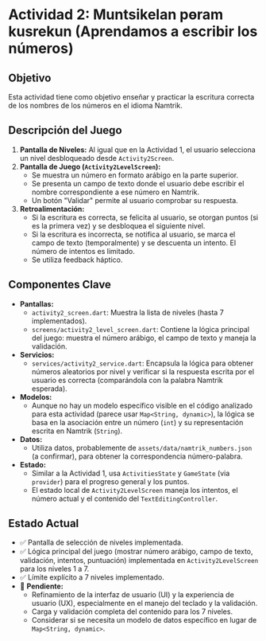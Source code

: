 # Actividad 2: Muntsikelan pөram kusrekun (Aprendamos a escribir los números)

## Objetivo

Esta actividad tiene como objetivo enseñar y practicar la escritura correcta de los nombres de los números en el idioma Namtrik.

## Descripción del Juego

1.  **Pantalla de Niveles:** Al igual que en la Actividad 1, el usuario selecciona un nivel desbloqueado desde `Activity2Screen`.
2.  **Pantalla de Juego (`Activity2LevelScreen`):**
    *   Se muestra un número en formato arábigo en la parte superior.
    *   Se presenta un campo de texto donde el usuario debe escribir el nombre correspondiente a ese número en Namtrik.
    *   Un botón "Validar" permite al usuario comprobar su respuesta.
3.  **Retroalimentación:**
    *   Si la escritura es correcta, se felicita al usuario, se otorgan puntos (si es la primera vez) y se desbloquea el siguiente nivel.
    *   Si la escritura es incorrecta, se notifica al usuario, se marca el campo de texto (temporalmente) y se descuenta un intento. El número de intentos es limitado.
    *   Se utiliza feedback háptico.

## Componentes Clave

*   **Pantallas:**
    *   `activity2_screen.dart`: Muestra la lista de niveles (hasta 7 implementados).
    *   `screens/activity2_level_screen.dart`: Contiene la lógica principal del juego: muestra el número arábigo, el campo de texto y maneja la validación.
*   **Servicios:**
    *   `services/activity2_service.dart`: Encapsula la lógica para obtener números aleatorios por nivel y verificar si la respuesta escrita por el usuario es correcta (comparándola con la palabra Namtrik esperada).
*   **Modelos:**
    *   Aunque no hay un modelo específico visible en el código analizado para esta actividad (parece usar `Map<String, dynamic>`), la lógica se basa en la asociación entre un número (`int`) y su representación escrita en Namtrik (`String`).
*   **Datos:**
    *   Utiliza datos, probablemente de `assets/data/namtrik_numbers.json` (a confirmar), para obtener la correspondencia número-palabra.
*   **Estado:**
    *   Similar a la Actividad 1, usa `ActivitiesState` y `GameState` (via `provider`) para el progreso general y los puntos.
    *   El estado local de `Activity2LevelScreen` maneja los intentos, el número actual y el contenido del `TextEditingController`.

## Estado Actual

*   ✅ Pantalla de selección de niveles implementada.
*   ✅ Lógica principal del juego (mostrar número arábigo, campo de texto, validación, intentos, puntuación) implementada en `Activity2LevelScreen` para los niveles 1 a 7.
*   ✅ Límite explícito a 7 niveles implementado.
*   🔄 **Pendiente:**
    *   Refinamiento de la interfaz de usuario (UI) y la experiencia de usuario (UX), especialmente en el manejo del teclado y la validación.
    *   Carga y validación completa del contenido para los 7 niveles.
    *   Considerar si se necesita un modelo de datos específico en lugar de `Map<String, dynamic>`.
